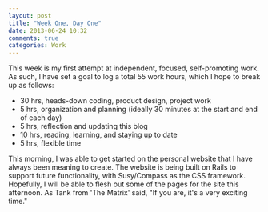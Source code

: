 ```yaml
---
layout: post
title: "Week One, Day One"
date: 2013-06-24 10:32
comments: true
categories: Work
---
```


<p>
This week is my first attempt at independent, focused, self-promoting work.
As such, I have set a goal to log a total 55 work hours, which I hope to break up as follows:
</p>

<ul>
    <li>30 hrs, heads-down coding, product design, project work</li>
    <li>5 hrs, organization and planning (ideally 30 minutes at the start and end of each day)</li>
    <li>5 hrs, reflection and updating this blog</li>
    <li>10 hrs, reading, learning, and staying up to date</li>
    <li>5 hrs, flexible time</li>
</ul>

<p>
This morning, I was able to get started on the personal website that I have always been meaning to create.
The website is being built on Rails to support future functionality, with Susy/Compass as the CSS framework.
Hopefully, I will be able to flesh out some of the pages for the site this afternoon.
As Tank from 'The Matrix' said, "If you are, it's a very exciting time."
</p>

